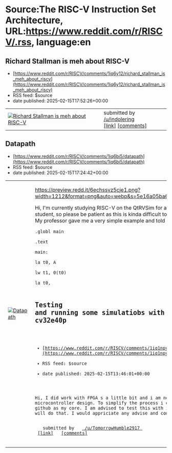 # Source:The RISC-V Instruction Set Architecture, URL:https://www.reddit.com/r/RISCV/.rss, language:en

## Richard Stallman is meh about RISC-V
 - [https://www.reddit.com/r/RISCV/comments/1iq6y12/richard_stallman_is_meh_about_riscv](https://www.reddit.com/r/RISCV/comments/1iq6y12/richard_stallman_is_meh_about_riscv)
 - RSS feed: $source
 - date published: 2025-02-15T17:52:26+00:00

<table> <tr><td> <a href="https://www.reddit.com/r/RISCV/comments/1iq6y12/richard_stallman_is_meh_about_riscv/"> <img src="https://external-preview.redd.it/1avhDHPmzbguTo0h-6gpqJbuBEMq-j-2UhrjJ0Ma3xk.jpg?width=640&amp;crop=smart&amp;auto=webp&amp;s=8736a3a4a1acc248675e37a900efcd324f3cca13" alt="Richard Stallman is meh about RISC-V" title="Richard Stallman is meh about RISC-V" /> </a> </td><td> &#32; submitted by &#32; <a href="https://www.reddit.com/user/indolering"> /u/indolering </a> <br/> <span><a href="https://odysee.com/@SemiTO-V:2/richardstallmanriscv:7?r=BYVDNyJt5757WttAfFdvNmR9TvBSJHCv">[link]</a></span> &#32; <span><a href="https://www.reddit.com/r/RISCV/comments/1iq6y12/richard_stallman_is_meh_about_riscv/">[comments]</a></span> </td></tr></table>

## Datapath
 - [https://www.reddit.com/r/RISCV/comments/1iq6bi5/datapath](https://www.reddit.com/r/RISCV/comments/1iq6bi5/datapath)
 - RSS feed: $source
 - date published: 2025-02-15T17:24:42+00:00

<table> <tr><td> <a href="https://www.reddit.com/r/RISCV/comments/1iq6bi5/datapath/"> <img src="https://b.thumbs.redditmedia.com/bCrLOZj-XaaXOa6xV3j9EK8ZK7FiOJ0eoYAHBD1dhBs.jpg" alt="Datapath" title="Datapath" /> </a> </td><td> <!-- SC_OFF --><div class="md"><p><a href="https://preview.redd.it/6echssvz5cje1.png?width=1212&amp;format=png&amp;auto=webp&amp;s=5e16a05ba6c9b74ba231b066eabeb0976cac09f8">https://preview.redd.it/6echssvz5cje1.png?width=1212&amp;format=png&amp;auto=webp&amp;s=5e16a05ba6c9b74ba231b066eabeb0976cac09f8</a></p> <p>Hi, I&#39;m currently studying RISC-V on the QtRVSim for an upcoming exam. (I&#39;m not a computer science student, so please be patient as this is kinda difficult to understand for me!)<br/> My professor gave me a very simple example and told me to understand the datapath in such example:</p> <p><code>.globl main</code></p> <p><code>.text</code></p> <p><code>main:</code></p> <p><code>la t0, A</code></p> <p><code>lw t1, 0(t0)</code></p> <p><code>la t0, 

## Testing and running some simulatiobs with an opensource processor core cv32e40p
 - [https://www.reddit.com/r/RISCV/comments/1iq1npy/testing_and_running_some_simulatiobs_with_an](https://www.reddit.com/r/RISCV/comments/1iq1npy/testing_and_running_some_simulatiobs_with_an)
 - RSS feed: $source
 - date published: 2025-02-15T13:46:01+00:00

<!-- SC_OFF --><div class="md"><p>Hi, I did work with FPGA s a little bit and i am new in chip desig.I am about to start a microcontroller design. To simplify the process i decided to use cv32e40p opensource ip from github as my core. I am advised to test this with iss spike. However i dont have any idea how i will do that. I would appriciate any advise and comments</p> </div><!-- SC_ON --> &#32; submitted by &#32; <a href="https://www.reddit.com/user/TomorrowHumble2917"> /u/TomorrowHumble2917 </a> <br/> <span><a href="https://www.reddit.com/r/RISCV/comments/1iq1npy/testing_and_running_some_simulatiobs_with_an/">[link]</a></span> &#32; <span><a href="https://www.reddit.com/r/RISCV/comments/1iq1npy/testing_and_running_some_simulatiobs_with_an/">[comments]</a></span>

